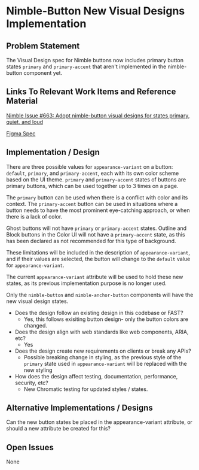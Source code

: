 # Nimble-Button New Visual Designs Implementation

## Problem Statement

The Visual Design spec for Nimble buttons now includes primary button states `primary` and `primary-accent` that aren't implemented in the nimble-button component yet.

## Links To Relevant Work Items and Reference Material

[Nimble Issue #663: Adopt nimble-button visual designs for states primary, quiet, and loud](https://github.com/ni/nimble/issues/663)

[Figma Spec](https://www.figma.com/file/PO9mFOu5BCl8aJvFchEeuN/Nimble_Components?type=design&node-id=1295-77205)

## Implementation / Design

There are three possible values for `appearance-variant` on a button: `default`, `primary`, and `primary-accent`, each with its own color scheme based on the UI theme.
`primary` and `primary-accent` states of buttons are primary buttons, which can be used together up to 3 times on a page.

The `primary` button can be used when there is a conflict with color and its context.
The `primary-accent` button can be used in situations where a button needs to have the most prominent eye-catching approach, or when there is a lack of color.

Ghost buttons will not have `primary` or `primary-accent` states.
Outline and Block buttons in the Color UI will not have a `primary-accent` state, as this has been declared as not recommended for this type of background.

These limitations will be included in the description of `appearance-variant`, and if their values are selected, the button will change to the `default` value for `appearance-variant`.

The current `appearance-variant` attribute will be used to hold these new states, as its previous implementation purpose is no longer used.

Only the `nimble-button` and `nimble-anchor-button` components will have the new visual design states.

-   Does the design follow an existing design in this codebase or FAST?
    -   Yes, this follows exisiting button design- only the button colors are changed.
-   Does the design align with web standards like web components, ARIA, etc?
    -   Yes
-   Does the design create new requirements on clients or break any APIs?
    -   Possible breaking change in styling, as the previous style of the `primary` state used in `appearance-variant` will be replaced with the new styling
-   How does the design affect testing, documentation, performance, security, etc?
    -   New Chromatic testing for updated styles / states.

## Alternative Implementations / Designs

Can the new button states be placed in the appearance-variant attribute, or should a new attribute be created for this?

## Open Issues

None
